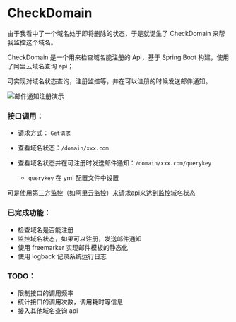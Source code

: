 # CheckDomain
由于我看中了一个域名处于即将删除的状态，于是就诞生了 CheckDomain 来帮我监控这个域名。

CheckDomain 是一个用来检查域名能注册的 Api，基于 Spring Boot 构建，使用了阿里云域名查询 api；

可实现对域名状态查询，注册监控等，并在可以注册的时候发送邮件通知。

![邮件通知注册演示](https://img.ffis.me/images/2019/12/05/checkdomain.png)


### 接口调用：

- 请求方式：
  `Get请求`

- 查看域名状态：`/domain/xxx.com`

- 查看域名状态并在可注册时发送邮件通知：`/domain/xxx.com/querykey`

  - `querykey` 在 yml 配置文件中设置

可是使用第三方监控（如阿里云监控）来请求api来达到监控域名状态


### 已完成功能：
- 检查域名是否能注册
- 监控域名状态，如果可以注册，发送邮件通知
- 使用 freemarker 实现邮件模板的静态化
- 使用 logback 记录系统运行日志

### TODO：
- 限制接口的调用频率
- 统计接口的调用次数，调用耗时等信息
- 接入其他域名查询 api
